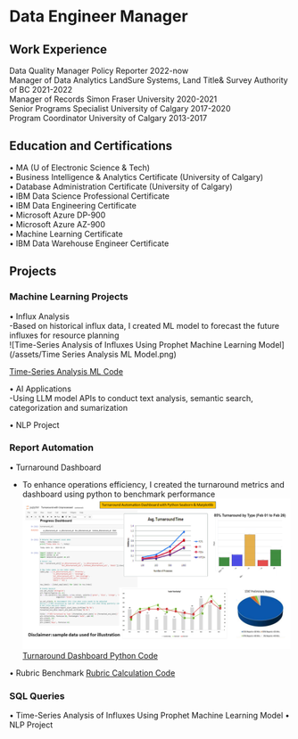 # Data Engineer Manager

## Work Experience
Data Quality Manager       Policy Reporter 						2022-now \
Manager of Data Analytics  LandSure Systems, Land Title& Survey Authority of BC 	2021-2022 \
Manager of Records         Simon Fraser University 				2020-2021 \
Senior Programs Specialist University of Calgary 					2017-2020 \
Program Coordinator        University of Calgary 					2013-2017 
 
## Education and Certifications
•	MA (U of Electronic Science & Tech) \
•	Business Intelligence & Analytics Certificate (University of Calgary) \
•	Database Administration Certificate (University of Calgary) \
•	IBM Data Science Professional Certificate \
•	IBM Data Engineering Certificate \
•	Microsoft Azure DP-900 \
•	Microsoft Azure AZ-900  \
•	Machine Learning Certificate \
•	IBM Data Warehouse Engineer Certificate 

## Projects
### Machine Learning Projects
•	Influx Analysis  
  -Based on historical influx data, I created ML model to forecast the future influxes for resource planning   
  ![Time-Series Analysis of Influxes Using Prophet Machine Learning Model](/assets/Time Series Analysis ML Model.png)  
    
  [Time-Series Analysis ML Code](https://github.com/mengjin2211/github-portfolio-JM/blob/main/sample%20code/time-series%20analysis)  

•	AI Applications  
 -Using LLM model APIs to conduct text analysis, semantic search, categorization and sumarization  

•	NLP Project  
 
### Report Automation
•	Turnaround Dashboard
  - To enhance operations efficiency, I created the turnaround metrics and dashboard using python to benchmark performance
    ![Turnaround Dashboard](/assets/Turnaround.png)     
    [Turnaround Dashboard Python Code](https://github.com/mengjin2211/github-portfolio-JM/blob/main/sample%20code/Turnaround%20Calculation%20Python%20Code%20Ingestion%20SQL%20DB)  

•	Rubric Benchmark
    [Rubric Calculation Code](https://github.com/mengjin2211/github-portfolio-JM/tree/main/sample%20code)    
    
### SQL Queries
•	Time-Series Analysis of Influxes Using Prophet Machine Learning Model
•	NLP Project
